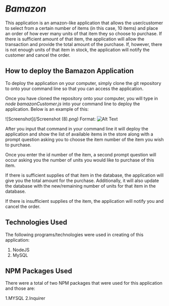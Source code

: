 # *Bamazon*

This application is an amazon-like application that allows the user/customer to select from a certain number of items (in this case, 10 items) and place an order of how ever many units of that item they so choose to purchase. If there is sufficient amount of that item, the application will allow the transaction and provide the total amount of the purchase. If, however, there is not enough units of that item in stock, the application will notify the customer and cancel the order.

## **How to deploy the Bamazon Application**

To deploy the application on your computer, simply clone the git repository to onto your command line so that you can access the application.

Once you have cloned the repository onto your computer, you will type in *node bamazonCustomer.js* into your command line to deploy the application. Below is an example of this:

![Screenshot](/Screenshot (8).png)
Format: ![Alt Text](url)


After you input that command in your command line it will deploy the application and show the list of available items in the store along with a prompt question asking you to choose the item number of the item you wish to purchase. 

Once you enter the id number of the item, a second prompt question will occur asking you the number of units you would like to purchase of this item.

If there is sufficient supplies of that item in the database, the application will give you the total amount for the purchase. Additionally, it will also update the database with the new/remaining number of units for that item in the database.

If there is insufficient supplies of the item, the application will notify you and cancel the order.

## **Technologies Used**

The following programs/technologies were used in creating of this application:

1. NodeJS
2. MySQL

## **NPM Packages Used**

There were a total of two NPM packages that were used for this application and those are:

   1.MYSQL
   2.Inquirer
